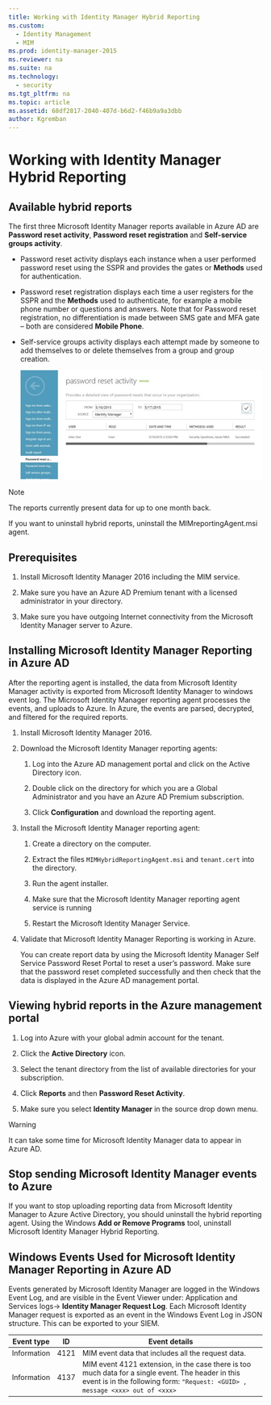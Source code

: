```yaml
---
title: Working with Identity Manager Hybrid Reporting
ms.custom:
  - Identity Management
  - MIM
ms.prod: identity-manager-2015
ms.reviewer: na
ms.suite: na
ms.technology:
  - security
ms.tgt_pltfrm: na
ms.topic: article
ms.assetid: 68df2817-2040-407d-b6d2-f46b9a9a3dbb
author: Kgremban
---
```

# Working with Identity Manager Hybrid Reporting

## Available hybrid reports
The first three Microsoft Identity Manager reports available in Azure AD are **Password reset activity**, **Password reset registration** and **Self-service groups activity**.

-   Password reset activity displays each instance when a user performed password reset using the SSPR and provides the gates or **Methods** used for authentication.

-   Password reset registration displays each time a user registers for the SSPR and the **Methods** used to authenticate, for example a mobile phone number or questions and answers.
    Note that for Password reset registration, no differentiation is made between SMS gate and MFA gate – both are considered **Mobile Phone**.

-   Self-service groups activity displays each attempt made by someone to add themselves to or delete themselves from a group and group creation.

    ![](media/MIM-Hybrid-passwordreset.jpg)

> [!NOTE]
> The reports currently present data for up to one month back.
>
> If you want to uninstall hybrid reports, uninstall the MIMreportingAgent.msi agent.

## Prerequisites

1.  Install Microsoft Identity Manager 2016 including the MIM service.

2.  Make sure you have an Azure AD Premium tenant with a licensed administrator in your directory.

3.  Make sure you have outgoing Internet connectivity from the Microsoft Identity Manager server to Azure.

## Installing Microsoft Identity Manager Reporting in Azure AD
After the reporting agent is installed, the data from Microsoft Identity Manager activity is exported from Microsoft Identity Manager to windows event log. The Microsoft Identity Manager reporting agent processes the events, and uploads to Azure. In Azure, the events are parsed, decrypted, and filtered for the required reports.

1.  Install Microsoft Identity Manager 2016.

2.  Download the Microsoft Identity Manager reporting agents:

    1.  Log into the Azure AD management portal and click on the Active Directory icon.

    2.  Double click on the directory for which you are a Global Administrator and you have an Azure AD Premium subscription.

    3.  Click **Configuration** and download the reporting agent.

3.  Install the Microsoft Identity Manager reporting agent:

    1.  Create a directory on the computer.

    2.  Extract the files `MIMHybridReportingAgent.msi` and `tenant.cert` into the directory.

    3.  Run the agent installer.

    4.  Make sure that the Microsoft Identity Manager reporting agent service is running

    5.  Restart the Microsoft Identity Manager Service.

4.  Validate that Microsoft Identity Manager Reporting is working in Azure.

    You can create report data by using the Microsoft Identity Manager Self Service Password Reset Portal to reset a user’s password. Make sure that the password reset completed successfully and then check that the data is displayed in the Azure AD management portal.

## Viewing hybrid reports in the Azure management portal

1.  Log into Azure with your global admin account for the tenant.

2.  Click the **Active Directory** icon.

3.  Select the tenant directory from the list of available directories for your subscription.

4.  Click **Reports** and then **Password Reset Activity**.

5.  Make sure you select **Identity Manager** in the source drop down menu.

> [!WARNING]
> It can take some time for Microsoft Identity Manager data to appear in Azure AD.

## Stop sending Microsoft Identity Manager events to Azure
If you want to stop uploading reporting data from Microsoft Identity Manager to Azure Active Directory, you should uninstall the hybrid reporting agent. Using the Windows **Add or Remove Programs** tool, uninstall Microsoft Identity Manager Hybrid Reporting.

## Windows Events Used for Microsoft Identity Manager Reporting in Azure AD
Events generated by Microsoft Identity Manager are logged in the Windows Event Log, and are visible in the Event Viewer under: Application and Services logs-&gt; **Identity Manager Request Log**. Each Microsoft Identity Manager request is exported as an event in the Windows Event Log in JSON structure. This can be exported to your SIEM.

|Event type|ID|Event details|
|--------------|------|-----------------|
|Information|4121|MIM event data that includes all the request data.|
|Information|4137|MIM event 4121 extension, in the case there is too much data for a single event. The header in this event is in the following form: `"Request: <GUID> , message <xxx> out of <xxx>`|
